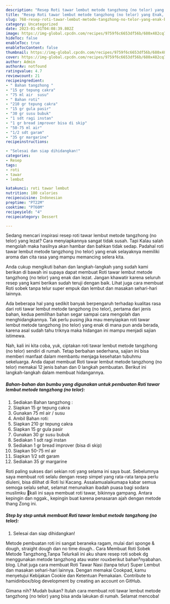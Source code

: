 ```yaml
---
description: "Resep Roti tawar lembut metode tangzhong (no telor) yang Enak, Buat Buka Puasa Enak"
title: "Resep Roti tawar lembut metode tangzhong (no telor) yang Enak, Buat Buka Puasa Enak"
slug: 768-resep-roti-tawar-lembut-metode-tangzhong-no-telor-yang-enak-buat-buka-puasa-enak
category: Uncategorized
date: 2023-01-01T04:08:39.802Z
image: https://img-global.cpcdn.com/recipes/9759f6c6653df56b/680x482cq70/roti-tawar-lembut-metode-tangzhong-no-telor-foto-resep-utama.jpg
hideToc: false
enableToc: true
enableTocContent: false
thumbnail: https://img-global.cpcdn.com/recipes/9759f6c6653df56b/680x482cq70/roti-tawar-lembut-metode-tangzhong-no-telor-foto-resep-utama.jpg
cover: https://img-global.cpcdn.com/recipes/9759f6c6653df56b/680x482cq70/roti-tawar-lembut-metode-tangzhong-no-telor-foto-resep-utama.jpg
author: Admin
authorAv: notfound
ratingvalue: 4.7
reviewcount: 21
recipeingredient:
- " Bahan tangzhong "
- "15 gr tepung cakra"
- "75 ml air  susu"
- " Bahan roti"
- "210 gr tepung cakra"
- "15 gr gula pasir"
- "30 gr susu bubuk"
- "1 sdt ragi instan"
- "1 gr bread improver bisa di skip"
- "50-75 ml air"
- "1/2 sdt garam"
- "35 gr margarine"
recipeinstructions:

- "Selesai dan siap dihidangkan!"
categories:
- Resep
tags:
- roti
- tawar
- lembut

katakunci: roti tawar lembut 
nutrition: 180 calories
recipecuisine: Indonesian
preptime: "PT22M"
cooktime: "PT60M"
recipeyield: "4"
recipecategory: Dessert

---
```



Sedang mencari inspirasi resep roti tawar lembut metode tangzhong (no telor) yang lezat? Cara menyiapkannya sangat tidak susah. Tapi Kalau salah mengolah maka hasilnya akan hambar dan bahkan tidak sedap. Padahal roti tawar lembut metode tangzhong (no telor) yang enak selayaknya memiliki aroma dan cita rasa yang mampu memancing selera kita.


Anda cukup mengikuti bahan dan langkah-langkah yang sudah kami berikan di bawah ini supaya dapat membuat Roti tawar lembut metode tangzhong (no telor) yang enak dan lezat. Jangan khawatir karena seluruh resep yang kami berikan sudah teruji dengan baik. Lihat juga cara membuat Roti sobek tanpa telur super empuk dan lembut dan masakan sehari-hari lainnya.

Ada beberapa hal yang sedikit banyak berpengaruh terhadap kualitas rasa dari roti tawar lembut metode tangzhong (no telor), pertama dari jenis bahan, kedua pemilihan bahan segar sampai cara mengolah dan menghidangkannya. Tak perlu pusing jika mau menyiapkan roti tawar lembut metode tangzhong (no telor) yang enak di mana pun anda berada, karena asal sudah tahu triknya maka hidangan ini mampu menjadi sajian istimewa.


Nah, kali ini kita coba, yuk, ciptakan roti tawar lembut metode tangzhong (no telor) sendiri di rumah. Tetap berbahan sederhana, sajian ini bisa memberi manfaat dalam membantu menjaga kesehatan tubuhmu sekeluarga. Anda dapat membuat Roti tawar lembut metode tangzhong (no telor) memakai 12 jenis bahan dan 0 langkah pembuatan. Berikut ini langkah-langkah dalam membuat hidangannya.

<!--inarticleads1-->

##### Bahan-bahan dan bumbu yang digunakan untuk pembuatan Roti tawar lembut metode tangzhong (no telor):

1. Sediakan  Bahan tangzhong :
1. Siapkan 15 gr tepung cakra
1. Gunakan 75 ml air / susu
1. Ambil  Bahan roti:
1. Siapkan 210 gr tepung cakra
1. Siapkan 15 gr gula pasir
1. Gunakan 30 gr susu bubuk
1. Sediakan 1 sdt ragi instan
1. Sediakan 1 gr bread improver (bisa di skip)
1. Siapkan 50-75 ml air
1. Siapkan 1/2 sdt garam
1. Sediakan 35 gr margarine


Roti paling sukses dari sekian roti yang selama ini saya buat. Sebelumnya saya membuat roti selalu dengan resep simpel yang rata-rata tanpa perlu diuleni, bisa dilihat di Roti Isi Kacang. Assalamualaikumapa kabar semua semoga selalu sehat, selamat menunaikan ibadah puasa bagi sodara muslimku 🙏kali ini saya membuat roti tawar, bikinnya gampang. Antara kepingin dan nggak., kepingin buat karena penasaran ajah dengan metode thang Zong ini. 

<!--inarticleads2-->

##### Step by step untuk membuat Roti tawar lembut metode tangzhong (no telor):


1. Selesai dan siap dihidangkan!

Metode pembuatan roti ini sangat beraneka ragam, mulai dari sponge &amp; dough, straight dough dan no time dough.. Cara Membuat Roti Sobek Metode Tangzhong,Tanpa Telurkali ini aku share resep roti sobek dg menggunakan metode tangzhong atau water rouxberikut bahan²nyabahan. blog. Lihat juga cara membuat Roti Tawar Nasi (tanpa telur) Super Lembut dan masakan sehari-hari lainnya. Dengan memakai Cookpad, kamu menyetujui Kebijakan Cookie dan Ketentuan Pemakaian. Contribute to hamidinbox/blog development by creating an account on GitHub. 

Gimana nih? Mudah bukan? Itulah cara membuat roti tawar lembut metode tangzhong (no telor) yang bisa anda lakukan di rumah. Selamat mencoba!
